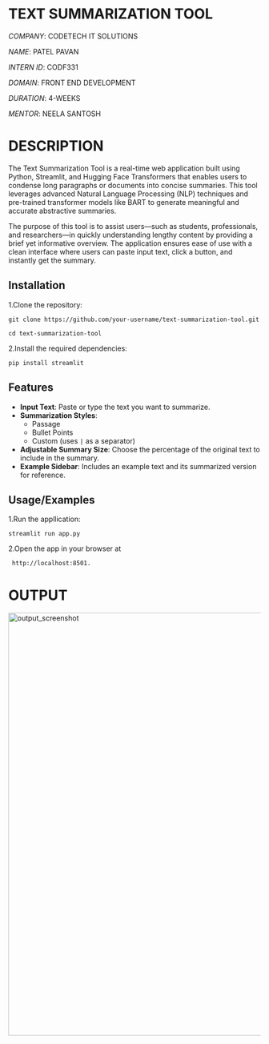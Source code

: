 # TEXT SUMMARIZATION TOOL

*COMPANY*: CODETECH IT SOLUTIONS

*NAME*: PATEL PAVAN

*INTERN ID*: CODF331

*DOMAIN*: FRONT END DEVELOPMENT

*DURATION*: 4-WEEKS

*MENTOR*: NEELA SANTOSH


# DESCRIPTION

  The Text Summarization Tool is a real-time web application built using Python, Streamlit, and Hugging Face Transformers that enables users to condense long paragraphs or documents into concise summaries. This tool leverages advanced Natural Language Processing (NLP) techniques and pre-trained transformer models like BART to generate meaningful and accurate abstractive summaries.

The purpose of this tool is to assist users—such as students, professionals, and researchers—in quickly understanding lengthy content by providing a brief yet informative overview. The application ensures ease of use with a clean interface where users can paste input text, click a button, and instantly get the summary.

  ## Installation

   1.Clone the repository:
    
    git clone https://github.com/your-username/text-summarization-tool.git
    
    cd text-summarization-tool

  2.Install the required dependencies:
 
     
    pip install streamlit 
  ## Features



- **Input Text**: Paste or type the text you want to summarize.
- **Summarization Styles**:
  - Passage
  - Bullet Points
  - Custom (uses `|` as a separator)
- **Adjustable Summary Size**: Choose the percentage of the original text to include in the summary.
- **Example Sidebar**: Includes an example text and its summarized version for reference.


## Usage/Examples

1.Run the appllication:


   
   
    streamlit run app.py

   
   
   
2.Open the app in your browser at 



     http://localhost:8501.


 # OUTPUT

   <img width="845" alt="output_screenshot" src="https://github.com/user-attachments/assets/bd23ea1a-8c9c-4a33-9338-f528e2725909" />

